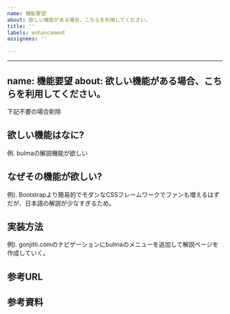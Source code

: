 ```yaml
---
name: 機能要望
about: 欲しい機能がある場合、こちらを利用してください。
title: ''
labels: enhancement
assignees: ''

---
```


---
name: 機能要望
about: 欲しい機能がある場合、こちらを利用してください。
---

下記不要の場合削除
## 欲しい機能はなに?
例. bulmaの解説機能が欲しい


## なぜその機能が欲しい?
例). Bootstrapより簡易的でモダンなCSSフレームワークでファンも増えるはずだが、日本語の解説が少なすぎるため。


## 実装方法
例). gonjitti.comのナビゲーションにbulmaのメニューを追加して解説ページを作成していく。


## 参考URL


## 参考資料
